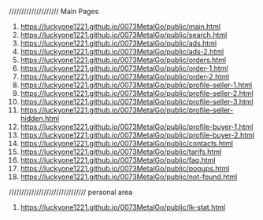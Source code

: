 <!-- https://github.com/luckyone1221/0073MetalGo -->

//////////////////// Main Pages
<!--1. <https://luckyone1221.github.io/0073MetalGo/public/08-bidding.html>-->
1. <https://luckyone1221.github.io/0073MetalGo/public/main.html>
2. <https://luckyone1221.github.io/0073MetalGo/public/search.html>
3. <https://luckyone1221.github.io/0073MetalGo/public/ads.html>
3. <https://luckyone1221.github.io/0073MetalGo/public/ads-2.html>
4. <https://luckyone1221.github.io/0073MetalGo/public/orders.html>
5. <https://luckyone1221.github.io/0073MetalGo/public/order-1.html>
5. <https://luckyone1221.github.io/0073MetalGo/public/order-2.html>
7. <https://luckyone1221.github.io/0073MetalGo/public/profile-seller-1.html>
7. <https://luckyone1221.github.io/0073MetalGo/public/profile-seller-2.html>
7. <https://luckyone1221.github.io/0073MetalGo/public/profile-seller-3.html>
9. <https://luckyone1221.github.io/0073MetalGo/public/profile-seller-hidden.html>
10. <https://luckyone1221.github.io/0073MetalGo/public/profile-buyer-1.html>
11. <https://luckyone1221.github.io/0073MetalGo/public/profile-buyer-2.html>
12. <https://luckyone1221.github.io/0073MetalGo/public/contacts.html>
13. <https://luckyone1221.github.io/0073MetalGo/public/tarifs.html>
14. <https://luckyone1221.github.io/0073MetalGo/public/faq.html>
15. <https://luckyone1221.github.io/0073MetalGo/public/popups.html>
16. <https://luckyone1221.github.io/0073MetalGo/public/not-found.html>

/////////////////////////////// personal area
1. <https://luckyone1221.github.io/0073MetalGo/public/lk-stat.html>